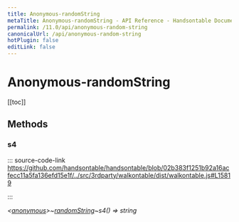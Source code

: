 ```yaml
---
title: Anonymous-randomString
metaTitle: Anonymous-randomString - API Reference - Handsontable Documentation
permalink: /11.0/api/anonymous-random-string
canonicalUrl: /api/anonymous-random-string
hotPlugin: false
editLink: false
---
```


# Anonymous-randomString

[[toc]]
## Methods

### s4
  
::: source-code-link https://github.com/handsontable/handsontable/blob/02b383f1251b92a16acfecc11a5fa136efd15e1f/../src/3rdparty/walkontable/dist/walkontable.js#L15819

:::

_&lt;[anonymous](@/api/anonymous.md)&gt;~[randomString](@/api/randomString.md)~s4() ⇒ string_


